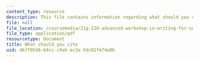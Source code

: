 ```yaml
---
content_type: resource
description: This file contains information regarding what should you cite.
file: null
file_location: /coursemedia/21g-228-advanced-workshop-in-writing-for-social-sciences-and-architecture-els-spring-2007/d67f054664ccc9a6ac2e5dc02f474a0b_MIT21G.228S07_cite.pdf
file_type: application/pdf
resourcetype: Document
title: What should you cite
uid: d67f0546-64cc-c9a6-ac2e-5dc02f474a0b
---
```

